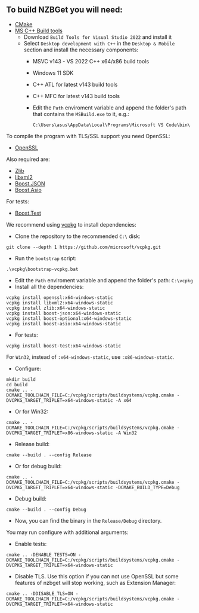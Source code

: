 ## To build NZBGet you will need:

 - [CMake](https://cmake.org/)
 - [MS C++ Build tools](https://visualstudio.microsoft.com/downloads/?q=build+tools#build-tools-for-visual-studio-2022)
   - Download `Build Tools for Visual Studio 2022` and install it
   - Select `Desktop development with C++` in the `Desktop & Mobile` section and install the necessary components:
     - MSVC v143 - VS 2022 C++ x64/x86 build tools
     - Windows 11 SDK
     - C++ ATL for latest v143 build tools
     - C++ MFC for latest v143 build tools
     -  Edit the `Path` enviroment variable and append the folder's path that contains the `MSBuild.exe` to it, e.g.:

        `C:\Users\asus\AppData\Local\Programs\Microsoft VS Code\bin\`

To compile the program with TLS/SSL support you need OpenSSL:
   - [OpenSSL](https://www.openssl.org)

Also required are:
   - [Zlib](https://gnuwin32.sourceforge.net/packages/zlib.htm)
   - [libxml2](https://gitlab.gnome.org/GNOME/libxml2/-/wikis/home)
   - [Boost.JSON](https://www.boost.org/doc/libs/1_84_0/libs/json/doc/html/index.html)
   - [Boost.Asio](https://www.boost.org/doc/libs/1_85_0/doc/html/boost_asio.html)

For tests:
   - [Boost.Test](https://www.boost.org/doc/libs/1_84_0/libs/test/doc/html/index.html)

We recommend using [vcpkg](https://vcpkg.io/) to install dependencies:
 - Clone the repository to the recommended `C:\` disk:
```
git clone --depth 1 https://github.com/microsoft/vcpkg.git
```
 - Run the `bootstrap` script:
```
.\vcpkg\bootstrap-vcpkg.bat
```
 - Edit the `Path` enviroment variable and append the folder's path: `C:\vcpkg`
 - Install all the dependencies:
```
vcpkg install openssl:x64-windows-static
vcpkg install libxml2:x64-windows-static
vcpkg install zlib:x64-windows-static
vcpkg install boost-json:x64-windows-static
vcpkg install boost-optional:x64-windows-static
vcpkg install boost-asio:x64-windows-static
```
  - For tests:
```
vcpkg install boost-test:x64-windows-static
```

For `Win32`, instead of `:x64-windows-static`, use `:x86-windows-static`.

  - Configure:
``` 
mkdir build
cd build
cmake .. -DCMAKE_TOOLCHAIN_FILE=C:/vcpkg/scripts/buildsystems/vcpkg.cmake -DVCPKG_TARGET_TRIPLET=x64-windows-static -A x64
```
  - Or for Win32:
```
cmake .. -DCMAKE_TOOLCHAIN_FILE=C:/vcpkg/scripts/buildsystems/vcpkg.cmake -DVCPKG_TARGET_TRIPLET=x86-windows-static -A Win32
```
  - Release build:
```
cmake --build . --config Release
```
  - Or for debug build:
```
cmake .. -DCMAKE_TOOLCHAIN_FILE=C:/vcpkg/scripts/buildsystems/vcpkg.cmake -DVCPKG_TARGET_TRIPLET=x64-windows-static -DCMAKE_BUILD_TYPE=Debug 
```
  - Debug build:
```
cmake --build . --config Debug
```
  - Now, you can find the binary in the `Release/Debug` directory.


You may run configure with additional arguments:
  - Enable tests:
```
cmake .. -DENABLE_TESTS=ON -DCMAKE_TOOLCHAIN_FILE=C:/vcpkg/scripts/buildsystems/vcpkg.cmake -DVCPKG_TARGET_TRIPLET=x64-windows-static
```
  - Disable TLS. Use this option if you can not use OpenSSL but 
  some features of nzbget will stop working, such as Extension Manager:

```
cmake .. -DDISABLE_TLS=ON -DCMAKE_TOOLCHAIN_FILE=C:/vcpkg/scripts/buildsystems/vcpkg.cmake -DVCPKG_TARGET_TRIPLET=x64-windows-static
```
